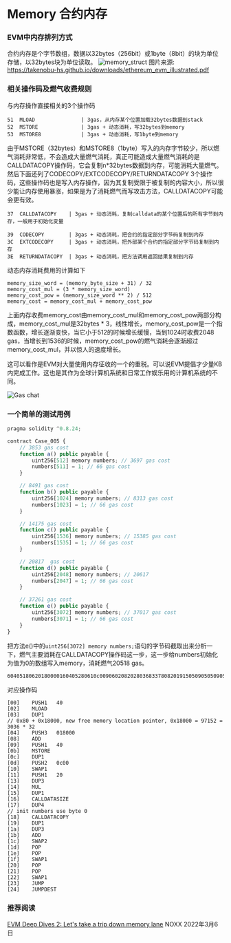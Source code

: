 # Memory 合约内存

### EVM中内存排列方式

合约内存是个字节数组，数据以32bytes（256bit）或1byte（8bit）的块为单位存储，以32bytes块为单位读取。
![memory_struct](Case_005/memory_struct.png)
图片来源: https://takenobu-hs.github.io/downloads/ethereum_evm_illustrated.pdf


### 相关操作码及燃气收费规则

与内存操作直接相关的3个操作码
```
51  MLOAD               | 3gas，从内存某个位置加载32bytes数据到stack
52  MSTORE              | 3gas + 动态消耗，写32bytes到memory
53  MSTORE8             | 3gas + 动态消耗，写1byte到memory
```

由于MSTORE（32bytes）和MSTORE8（1byte）写入的内存字节较少，所以燃气消耗非常低，不会造成大量燃气消耗，真正可能造成大量燃气消耗的是CALLDATACOPY操作码，它会复制n*32bytes数据到内存，可能消耗大量燃气。然后下面还列了CODECOPY/EXTCODECOPY/RETURNDATACOPY 3个操作码，这些操作码也是写入内存操作，因为其复制受限于被复制的内容大小，所以很少能让内存使用暴涨，如果是为了消耗燃气而写攻击方法，CALLDATACOPY可能会更有效。

```
37  CALLDATACOPY    | 3gas + 动态消耗，复制calldata的某个位置后的所有字节到内存，一般用于初始化变量
	
39  CODECOPY        | 3gas + 动态消耗，把合约的指定部分字节码复制到内存
3C  EXTCODECOPY     | 3gas + 动态消耗，把外部某个合约的指定部分字节码复制到内存
3E  RETURNDATACOPY  | 3gas + 动态消耗，把方法调用返回结果复制到内存
```

动态内存消耗费用的计算如下
```
memory_size_word = (memory_byte_size + 31) / 32
memory_cost_mul = (3 * memory_size_word)
memory_cost_pow = (memory_size_word ** 2) / 512 
memory_cost = memory_cost_mul + memory_cost_pow
```

上面内存收费memory_cost由memory_cost_mul和memory_cost_pow两部分构成，memory_cost_mul是32bytes * 3，线性增长，memory_cost_pow是一个指数函数，增长逐渐变快，当它小于512的时候增长缓慢，当到1024时收费2048 gas，当增长到1536的时候，memory_cost_pow的燃气消耗会逐渐超过memory_cost_mul，并以惊人的速度增长。

这可以看作是EVM对大量使用内存征收的一个的重税。可以说EVM提倡才少量KB内完成工作。这也是其作为全球计算机系统和日常工作娱乐用的计算机系统的不同。

![Gas chat](Case_005/char.png)

### 一个简单的测试用例
```js
pragma solidity ^0.8.24;

contract Case_005 {
    // 3853 gas cost
    function a() public payable {
        uint256[512] memory numbers; // 3697 gas cost
        numbers[511] = 1; // 66 gas cost
    }

    // 8491 gas cost
    function b() public payable {
        uint256[1024] memory numbers; // 8313 gas cost
        numbers[1023] = 1; // 66 gas cost
    }

    // 14175 gas cost
    function c() public payable {
        uint256[1536] memory numbers; // 15385 gas cost
        numbers[1535] = 1; // 66 gas cost
    }

    // 20817  gas cost
    function d() public payable {
        uint256[2048] memory numbers; // 20617
        numbers[2047] = 1; // 66 gas cost
    }

    // 37261 gas cost
    function e() public payable {
        uint256[3072] memory numbers; // 37017 gas cost
        numbers[3071] = 1; // 66 gas cost
    }
}
```

把方法e()中的`uint256[3072] memory numbers;`语句的字节码截取出来分析一下，燃气主要消耗在CALLDATACOPY操作码这一步，这一步给numbers初始化为值为0的数组写入memory，消耗燃气20518 gas。

```
60405180620180000160405280610c0090602082028036833780820191505090505090565b
```
对应操作码
```
[00]	PUSH1	40
[02]	MLOAD	
[03]	DUP1	
// 0x80 + 0x18000, new free memory location pointer, 0x18000 = 97152 = 3036 * 32
[04]	PUSH3	018000
[08]	ADD	
[09]	PUSH1	40
[0b]	MSTORE	
[0c]	DUP1	
[0d]	PUSH2	0c00
[10]	SWAP1	
[11]	PUSH1	20
[13]	DUP3	
[14]	MUL	
[15]	DUP1	
[16]	CALLDATASIZE	
[17]	DUP4	
// init numbers use byte 0 
[18]	CALLDATACOPY	
[19]	DUP1	
[1a]	DUP3	
[1b]	ADD	
[1c]	SWAP2	
[1d]	POP	
[1e]	POP	
[1f]	SWAP1	
[20]	POP	
[21]	POP	
[22]	SWAP1	
[23]	JUMP	
[24]	JUMPDEST
```


### 推荐阅读
[EVM Deep Dives 2: Let's take a trip down memory lane](https://noxx.substack.com/p/evm-deep-dives-the-path-to-shadowy-d6b?s=r)
NOXX 2022年3月6日
